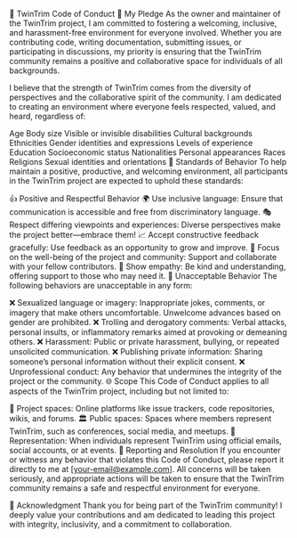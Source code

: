  🌟 TwinTrim Code of Conduct
🤝 My Pledge
As the owner and maintainer of the TwinTrim project, I am committed to fostering a welcoming, inclusive, and harassment-free environment for everyone involved. Whether you are contributing code, writing documentation, submitting issues, or participating in discussions, my priority is ensuring that the TwinTrim community remains a positive and collaborative space for individuals of all backgrounds.

I believe that the strength of TwinTrim comes from the diversity of perspectives and the collaborative spirit of the community. I am dedicated to creating an environment where everyone feels respected, valued, and heard, regardless of:

Age
Body size
Visible or invisible disabilities
Cultural backgrounds
Ethnicities
Gender identities and expressions
Levels of experience
Education
Socioeconomic status
Nationalities
Personal appearances
Races
Religions
Sexual identities and orientations
🌈 Standards of Behavior
To help maintain a positive, productive, and welcoming environment, all participants in the TwinTrim project are expected to uphold these standards:

👍 Positive and Respectful Behavior
🌍 Use inclusive language: Ensure that communication is accessible and free from discriminatory language.
🎭 Respect differing viewpoints and experiences: Diverse perspectives make the project better—embrace them!
📈 Accept constructive feedback gracefully: Use feedback as an opportunity to grow and improve.
💬 Focus on the well-being of the project and community: Support and collaborate with your fellow contributors.
💖 Show empathy: Be kind and understanding, offering support to those who may need it.
🚫 Unacceptable Behavior
The following behaviors are unacceptable in any form:

❌ Sexualized language or imagery: Inappropriate jokes, comments, or imagery that make others uncomfortable. Unwelcome advances based on gender are prohibited.
❌ Trolling and derogatory comments: Verbal attacks, personal insults, or inflammatory remarks aimed at provoking or demeaning others.
❌ Harassment: Public or private harassment, bullying, or repeated unsolicited communication.
❌ Publishing private information: Sharing someone’s personal information without their explicit consent.
❌ Unprofessional conduct: Any behavior that undermines the integrity of the project or the community.
🌐 Scope
This Code of Conduct applies to all aspects of the TwinTrim project, including but not limited to:

👥 Project spaces: Online platforms like issue trackers, code repositories, wikis, and forums.
🏛️ Public spaces: Spaces where members represent TwinTrim, such as conferences, social media, and meetups.
📢 Representation: When individuals represent TwinTrim using official emails, social accounts, or at events.
📣 Reporting and Resolution
If you encounter or witness any behavior that violates this Code of Conduct, please report it directly to me at [your-email@example.com]. All concerns will be taken seriously, and appropriate actions will be taken to ensure that the TwinTrim community remains a safe and respectful environment for everyone.

🙌 Acknowledgment
Thank you for being part of the TwinTrim community! I deeply value your contributions and am dedicated to leading this project with integrity, inclusivity, and a commitment to collaboration.
